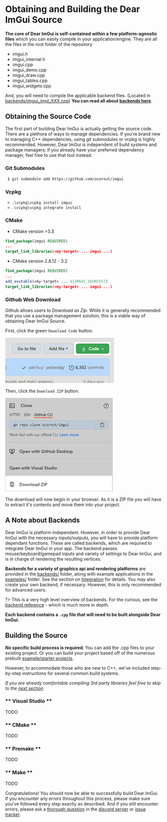 # Obtaining and Building the Dear ImGui Source

**The core of Dear ImGui is self-contained within a few platform-agnostic files** which you can easily compile in your
application/engine. They are all the files in the root folder of the repository
 - imgui.h
 - imgui_internal.h
 - imgui.cpp
 - imgui_demo.cpp
 - imgui_draw.cpp
 - imgui_tables.cpp
 - imgui_widgets.cpp

And, you will need to compile the applicable backend files.
(Located in [backends/imgui_impl_XXX.cpp](https://github.com/ocornut/imgui/tree/master/backends))
**You can read all about [backends here](/reference/backends)**.

## Obtaining the Source Code

The first part of building Dear ImGui is actually getting the source code. There are a plethora of ways to manage dependencies.
If you're brand new to managing C++ dependencies, using git submodules or vcpkg is highly recommended. However, Dear ImGui is
independent of build systems and package managers; if you already have your preferred dependency manager, feel free to use that
tool instead.

<!-- tabs:start -->

### **Git Submodules**

```bash
 $ git submodule add https://github.com/ocornut/imgui
```

### **Vcpkg**

```batch
 > .\vcpkg\vcpkg install imgui
 > .\vcpkg\vcpkg integrate install
```

### **CMake**

 * CMake version \>3.3

```cmake
find_package(imgui REQUIRED)
...
target_link_libraries(<my-target> ... imgui ...)
```

 * CMake version 2.8.12 - 3.2

```cmake
find_package(imgui REQUIRED)
...
add_exutable(<my-target> ... ${IMGUI_SOURCES})
target_link_libraries(<my-target> ... imgui ...)
```

### **Github Web Download**

Github allows users to *Download as Zip*. While it is generally recommended that you use a package management solution, this is a
viable way of obtaining Dear ImGui Source.

First, click the green `Download Code` button.

![Download Code Button](../resources/images/getting-started/get-code-github-zip-step1.png)

Then, click the `Download ZIP` button.

![Download Zip Button](../resources/images/getting-started/get-code-github-zip-step2.png)

The download will now begin in your browser. As it is a ZIP file you will have to extract it's contents and move them into your
project.

<!-- tabs:end -->

## A Note about Backends

Dear ImGui is platform independent. However, in order to provide Dear ImGui with the necessary inputs/outputs, you will have to
provide platform dependant functions. These are called backends, which are required to integrate Dear ImGui in your app. The
backend passes mouse/keyboard/gamepad inputs and variety of settings to Dear ImGui, and is in charge of rendering the
resulting vertices.

**Backends for a variety of graphics api and rendering platforms** are provided in the
[backends/](https://github.com/ocornut/imgui/tree/master/backends) folder, along with example applications in the
[examples/](https://github.com/ocornut/imgui/tree/master/examples) folder. See the section on
[Integration](getting-started/integrating) for details. You may also create your own backend, if necessary. However, this is
only recommended for advanced users.

?> This is a very high level overview of backends. For the curious, see the
   [backend reference](reference/backends) - which is much more in depth.

**Each backend contains a `.cpp` file that will need to be built alongside Dear ImGui.**

## Building the Source

**No specific build process is required**. You can add the .cpp files to your existing project. Or you can build your project
based off of the numerous prebuilt [example/starter projects](https://github.com/ocornut/imgui/tree/master/examples).

However, to accommodate those who are new to C++, we've included step-by-step instructions for several common build systems.

*If you are already comfortable compiling 3rd party libraries feel free to skip to the [next section]()*


<!-- tabs:start -->

### ** Visual Studio **

TODO

### ** CMake **

TODO

### ** Premake **

TODO

### ** Make **

TODO

<!-- tabs:end -->

Congratulations! You should now be able to successfully build Dear ImGui. If you encounter any errors throughout this process,
please make sure you've followed every step exactly as described. And if you still encounter errors, please ask a
[thorough question](https://bit.ly/3nwRnx1) in the [discord server](http://discord.dearimgui.org/) or
[issue tracker](https://github.com/ocornut/imgui/issues).
